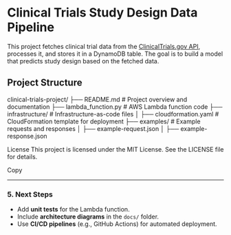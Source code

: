 # Clinical Trials Study Design Data Pipeline

This project fetches clinical trial data from the [ClinicalTrials.gov API](https://clinicaltrials.gov/api/gui), processes it, and stores it in a DynamoDB table. The goal is to build a model that predicts study design based on the fetched data.

## Project Structure
clinical-trials-project/
├── README.md # Project overview and documentation
├── lambda_function.py # AWS Lambda function code
├── infrastructure/ # Infrastructure-as-code files
│ ├── cloudformation.yaml # CloudFormation template for deployment
├── examples/ # Example requests and responses
│ ├── example-request.json
│ ├── example-response.json

License
This project is licensed under the MIT License. See the LICENSE file for details.

Copy

---

### **5. Next Steps**
- Add **unit tests** for the Lambda function.
- Include **architecture diagrams** in the `docs/` folder.
- Use **CI/CD pipelines** (e.g., GitHub Actions) for automated deployment.
